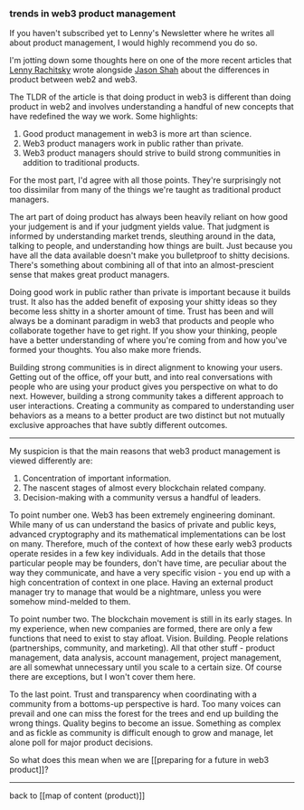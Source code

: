 ### trends in web3 product management 

If you haven't subscribed yet to Lenny's Newsletter where he writes all about product management, I would highly recommend you do so.

I'm jotting down some thoughts here on one of the more recent articles that [Lenny Rachitsky](https://twitter.com/lennysan) wrote alongside [Jason Shah](https://twitter.com/0xShah) about the differences in product between web2 and web3. 

The TLDR of the article is that doing product in web3 is different than doing product in web2 and involves understanding a handful of new concepts that have redefined the way we work. Some highlights:

1. Good product management in web3 is more art than science.
2. Web3 product managers work in public rather than private.
3. Web3 product managers should strive to build strong communities in addition to traditional products.

For the most part, I'd agree with all those points. They're surprisingly not too dissimilar from many of the things we're taught as traditional product managers.

The art part of doing product has always been heavily reliant on how good your judgement is and if your judgment yields value. That judgment is informed by understanding market trends, sleuthing around in the data, talking to people, and understanding how things are built. Just because you have all the data available doesn't make you bulletproof to shitty decisions. There's something about combining all of that into an almost-prescient sense that makes great product managers.

Doing good work in public rather than private is important because it builds trust. It also has the added benefit of exposing your shitty ideas so they become less shitty in a shorter amount of time. Trust has been and will always be a dominant paradigm in web3 that products and people who collaborate together have to get right. If you show your thinking, people have a better understanding of where you're coming from and how you've formed your thoughts. You also make more friends.

Building strong communities is in direct alignment to knowing your users. Getting out of the office, off your butt, and into real conversations with people who are using your product gives you perspective on what to do next. However, building a strong community takes a different approach to user interactions. Creating a community as compared to understanding user behaviors as a means to a better product are two distinct but not mutually exclusive approaches that have subtly different outcomes. 

---

My suspicion is that the main reasons that web3 product management is viewed differently are:

1. Concentration of important information.
2. The nascent stages of almost every blockchain related company.
3. Decision-making with a community versus a handful of leaders.

To point number one. Web3 has been extremely engineering dominant. While many of us can understand the basics of private and public keys, advanced cryptography and its mathematical implementations can be lost on many. Therefore, much of the context of how these early web3 products operate resides in a few key individuals. Add in the details that those particular people may be founders, don't have time, are peculiar about the way they communicate, and have a very specific vision - you end up with a high concentration of context in one place. Having an external product manager try to manage that would be a nightmare, unless you were somehow mind-melded to them. 

To point number two. The blockchain movement is still in its early stages. In my experience, when new companies are formed, there are only a few functions that need to exist to stay afloat. Vision. Building. People relations (partnerships, community, and marketing). All that other stuff - product management, data analysis, account management, project management, are all somewhat unnecessary until you scale to a certain size. Of course there are exceptions, but I won't cover them here.

To the last point. Trust and transparency when coordinating with a community from a bottoms-up perspective is hard. Too many voices can prevail and one can miss the forest for the trees and end up building the wrong things. Quality begins to become an issue. Something as complex and as fickle as community is difficult enough to grow and manage, let alone poll for major product decisions.

So what does this mean when we are [[preparing for a future in web3 product]]?

---

back to [[map of content (product)]]